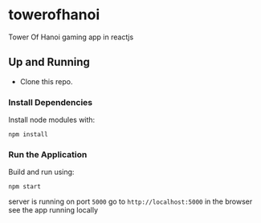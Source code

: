 # towerofhanoi
Tower Of Hanoi gaming app in reactjs

## Up and Running

* Clone this repo.

### Install Dependencies

Install node modules with:

```npm install```

### Run the Application

Build and run using:

```npm start```

server is running on port `5000` go to `http://localhost:5000` in the browser see the app running locally
